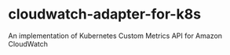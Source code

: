 # cloudwatch-adapter-for-k8s
An implementation of Kubernetes Custom Metrics API for Amazon CloudWatch
